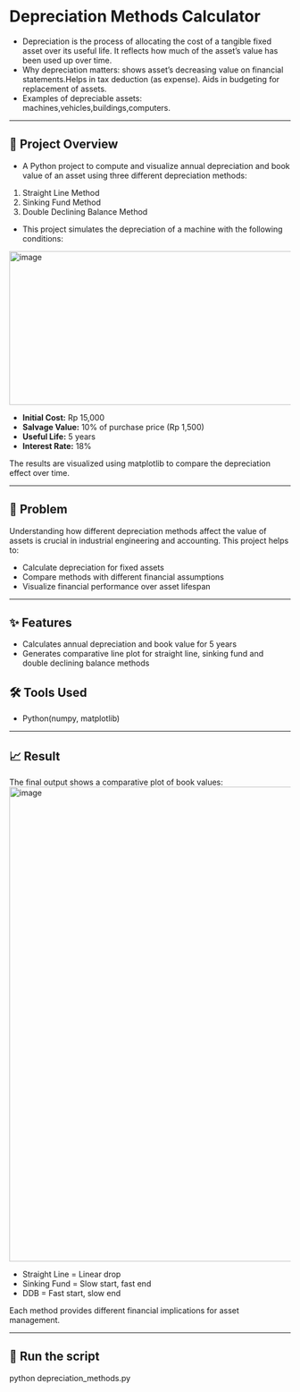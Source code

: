 # Depreciation Methods Calculator
- Depreciation is the process of allocating the cost of a tangible fixed asset over its useful life. It reflects how much of the asset’s value has been used up over time.
- Why depreciation matters: shows asset’s decreasing value on financial statements.Helps in tax deduction (as expense). Aids in budgeting for replacement of assets.
- Examples of depreciable assets: machines,vehicles,buildings,computers.

---

## 📌 Project Overview
- A Python project to compute and visualize annual depreciation and book value of an asset using three different depreciation methods:
1. Straight Line Method
2. Sinking Fund Method
3. Double Declining Balance Method
   
- This project simulates the depreciation of a machine with the following conditions:
<img width="950" height="275" alt="image" src="https://github.com/user-attachments/assets/13d5848d-a00e-41bc-9a39-d64eb885329e" />

- **Initial Cost:** Rp 15,000
- **Salvage Value:** 10% of purchase price (Rp 1,500)
- **Useful Life:** 5 years
- **Interest Rate:** 18%

The results are visualized using matplotlib to compare the depreciation effect over time.

---

## 🧩 Problem
Understanding how different depreciation methods affect the value of assets is crucial in industrial engineering and accounting. This project helps to:

- Calculate depreciation for fixed assets
- Compare methods with different financial assumptions
- Visualize financial performance over asset lifespan

---

## ✨ Features

- Calculates annual depreciation and book value for 5 years
- Generates comparative line plot for straight line, sinking fund and double declining balance methods

## 🛠 Tools Used

- Python(numpy, matplotlib)

---

## 📈 Result 

The final output shows a comparative plot of book values:
<img width="1425" height="849" alt="image" src="https://github.com/user-attachments/assets/99b2bf21-44a7-4b12-bd53-37215073ca9c" />

- Straight Line = Linear drop
- Sinking Fund = Slow start, fast end
- DDB = Fast start, slow end

Each method provides different financial implications for asset management.

---

## 🚀 Run the script

python depreciation_methods.py
